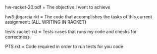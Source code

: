 hw-racket-20.pdf = The objective I went to achieve

hw3-jbgarcia.rkt = The code that accomplishes the tasks of this current assignment: (ALL WRITING IN RACKET)

tests-racket-rkt = Tests cases that runs my code and checks for correctness

PTS.rkt = Code required in order to run tests for you code
